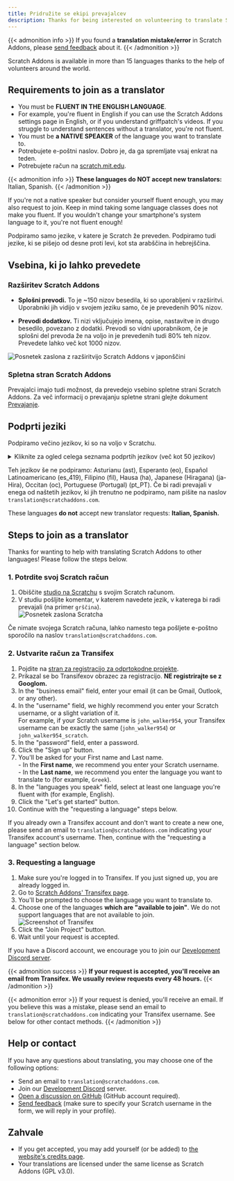 ```yaml
---
title: Pridružite se ekipi prevajalcev
description: Thanks for being interested on volunteering to translate Scratch Addons to other languages! Scratch Addons is a non-profit open source project where volunteer web developers maintain the extension and create its addons.
---
```


{{< admonition info >}}
If you found a **translation mistake/error** in Scratch Addons, please [send feedback](/feedback) about it.
{{< /admonition >}}

Scratch Addons is available in more than 15 languages thanks to the help of volunteers around the world.

## Requirements to join as a translator

* You must be **FLUENT IN THE ENGLISH LANGUAGE**.
* For example, you're fluent in English if you can use the Scratch Addons settings page in English, or if you understand griffpatch's videos. If you struggle to understand sentences without a translator, you're not fluent.
* You must be **a NATIVE SPEAKER** of the language you want to translate to.
* Potrebujete e-poštni naslov. Dobro je, da ga spremljate vsaj enkrat na teden.
* Potrebujete račun na [scratch.mit.edu](https://scratch.mit.edu).

{{< admonition info >}}
**These languages do NOT accept new translators:** Italian, Spanish.<!-- This list of languages is also found below. Remember to update both. -->
{{< /admonition >}}

If you're not a native speaker but consider yourself fluent enough, you may also request to join. Keep in mind taking some language classes does not make you fluent. If you wouldn't change your smartphone's system language to it, you're not fluent enough!

Podpiramo samo jezike, v katere je Scratch že preveden. Podpiramo tudi jezike, ki se pišejo od desne proti levi, kot sta arabščina in hebrejščina.

## Vsebina, ki jo lahko prevedete

### Razširitev Scratch Addons

- **Splošni prevodi.** To je ~150 nizov besedila, ki so uporabljeni v razširitvi. Uporabniki jih vidijo v svojem jeziku samo, če je prevedenih 90% nizov.

- **Prevodi dodatkov.** Ti nizi vključujejo imena, opise, nastavitve in drugo besedilo, povezano z dodatki. Prevodi so vidni uporabnikom, če je splošni del prevoda že na voljo in je prevedenih tudi 80% teh nizov. Prevedete lahko več kot 1000 nizov.

![Posnetek zaslona z razširitvijo Scratch Addons v japonščini](/assets/img/docs/transifex-general-vs-addons.png)

### Spletna stran Scratch Addons

Prevajalci imajo tudi možnost, da prevedejo vsebino spletne strani Scratch Addons. Za več informacij o prevajanju spletne strani glejte dokument [Prevajanje](https://github.com/ScratchAddons/website-v2/wiki/Translating).

## Podprti jeziki

Podpiramo večino jezikov, ki so na voljo v Scratchu.

<details>
<summary>Kliknite za ogled celega seznama podprtih jezikov (več kot 50 jezikov)</summary>
Abkhaz (ab), Afrikaans (af), Amharic (am), Aragonese (an), Arabic (ar), Azerbaijani (az), Belarusian (be), Bulgarian (bg), Bengali (bn), Catalan (ca), Central Kurdish (ckb), Czech (cs), Welsh (cy), Danish (da), German (de), Greek (el), Spanish (es), Estonian (et), Basque (eu), Persian (fa), Finnish (fi), French (fr), Western Frisian (fy), Irish (ga), Gaelic, Scottish (gd), Galician (gl), Hebrew (he), Hindi (hi), Croatian (hr), Haitian (Haitian Creole) (ht), Hungarian (hu), Armenian (hy), Indonesian (id), Icelandic (is), Italian (it), Japanese (ja), Georgian (ka), Kazakh (kk), Khmer (km), Korean (ko), Kurdish (ku), Lithuanian (lt), Latvian (lv), Maori (mi), Mongolian (mn), Norwegian Bokmål (nb), Dutch (nl), Norwegian Nynorsk (nn), Northern Sotho (nso), Odia (or), Polish (pl), Portuguese (Brazil) (pt_BR), Quechua (qu), Rapa Nui (rap), Romanian (ro), Russian (ru), Slovak (sk), Slovenian (sl), Serbian (sr), Swedish (sv), Swahili (sw), Thai (th), Tswana (tn), Turkish (tr), Ukrainian (uk), Uzbek (uz), Vietnamese (vi), Xhosa (xh), Chinese (China) (zh_CN), Chinese (Taiwan) (zh_TW), Zulu (zu).
</details>

Teh jezikov še ne podpiramo: Asturianu (ast), Esperanto (eo), Español Latinoamericano (es_419), Filipino (fil), Hausa (ha), Japanese (Hiragana) (ja-Hira), Occitan (oc), Portuguese (Portugal) (pt_PT). Če bi radi prevajali v enega od naštetih jezikov, ki jih trenutno ne podpiramo, nam pišite na naslov `translation@scratchaddons.com`.

These languages **do not** accept new translator requests: **Italian, Spanish.**<!-- This list of languages is also found above. Remember to update both. -->

## Steps to join as a translator

Thanks for wanting to help with translating Scratch Addons to other languages! Please follow the steps below.

### 1. Potrdite svoj Scratch račun
1. Obiščite [studio na Scratchu](https://scratch.mit.edu/studios/33665222/comments) s svojim Scratch računom.
1. V studiu pošljite komentar, v katerem navedete jezik, v katerega bi radi prevajali (na primer `grščina`).  
![Posnetek zaslona Scratcha](/assets/img/docs/scratch-req-language.png)

Če nimate svojega Scratch računa, lahko namesto tega pošljete e-poštno sporočilo na naslov `translation@scratchaddons.com`.

### 2. Ustvarite račun za Transifex
1. Pojdite na [stran za registracijo za odprtokodne projekte](https://app.transifex.com/signup/open-source/?join_org=scratch-addons&join_project=scratch-addons-extension).  
1. Prikazal se bo Transifexov obrazec za registracijo. **NE registrirajte se z Googlom.**  
1. In the "business email" field, enter your email (it can be Gmail, Outlook, or any other).
1. In the "username" field, we highly recommend you enter your Scratch username, or a slight variation of it.  
For example, if your Scratch username is `john_walker954`, your Transifex username can be exactly the same (`john_walker954`) or `john_walker954_scratch`.
1. In the "password" field, enter a password.
1. Click the "Sign up" button.
1. You'll be asked for your First name and Last name.  
\- In the **First name**, we recommend you enter your Scratch username.  
\- In the **Last name**, we recommend you enter the language you want to translate to (for example, `Greek`).
1. In the "languages you speak" field, select at least one language you're fluent with (for example, English).
1. Click the "Let's get started" button.
1. Continue with the "requesting a language" steps below.

If you already own a Transifex account and don't want to create a new one, please send an email to `translation@scratchaddons.com` indicating your Transifex account's username. Then, continue with the "requesting a language" section below.

### 3. Requesting a language
1. Make sure you're logged in to Transifex. If you just signed up, you are already logged in.
1. Go to [Scratch Addons' Transifex page](https://app.transifex.com/join/?o=scratch-addons&p=scratch-addons-extension&t=opensource).
1. You'll be prompted to choose the language you want to translate to.
1. Choose one of the languages **which are "available to join"**. We do not support languages that are not available to join.  
![Screenshot of Transifex](/assets/img/docs/transifex-req-language.png)
1. Click the "Join Project" button.
1. Wait until your request is accepted.

If you have a Discord account, we encourage you to join our [Development Discord server](https://discord.gg/Ak8sCDQ).

{{< admonition success >}}
**If your request is accepted, you'll receive an email from Transifex. We usually review requests every 48 hours.**
{{< /admonition >}}

{{< admonition error >}}
If your request is denied, you'll receive an email. If you believe this was a mistake, please send an email to  `translation@scratchaddons.com` indicating your Transifex username. See below for other contact methods.
{{< /admonition >}}

## Help or contact

If you have any questions about translating, you may choose one of the following options:
- Send an email to `translation@scratchaddons.com`.
- Join our [Development Discord](https://discord.gg/Ak8sCDQ) server.
- [Open a discussion on GitHub](https://github.com/ScratchAddons/ScratchAddons/discussions) (GitHub account required).
- [Send feedback](/feedback) (make sure to specify your Scratch username in the form, we will reply in your profile).

## Zahvale

- If you get accepted, you may add yourself (or be added) to [the website's credits page](/credits).
- Your translations are licensed under the same license as Scratch Addons (GPL v3.0).
